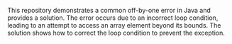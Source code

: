 This repository demonstrates a common off-by-one error in Java and provides a solution.  The error occurs due to an incorrect loop condition, leading to an attempt to access an array element beyond its bounds. The solution shows how to correct the loop condition to prevent the exception.